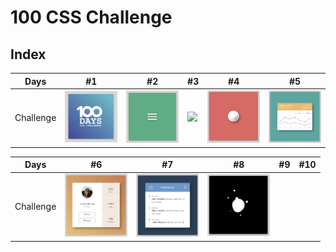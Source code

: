 # 100 CSS Challenge

## Index

Days | #1 | #2 | #3 | #4 | #5 
--- | --- | --- | --- | --- | ---
Challenge | [<img src='./day1/image-final.png' width=100>](day1) | [<img src='./day2/image-final-1.png' width=100>](day2) | [<image src='./day3/image-final.png' width=100>](day3) | [<img src='./day4/image-final.png' width=100>](day4) | [<img src='./day5/image-final.png' width=100>](day5)

Days | #6 | #7 | #8 | #9 | #10 
--- | --- | --- | --- | --- | ---
Challenge | [<img src='./day6/image-final.png' width=100>](day6) | [<img src='./day7/image-final-1.png' width=100>](day7) | [<img src='./day8/image-final.png' width=100>](day8) |  | 
